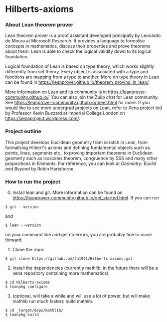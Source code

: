# Hilberts-axioms

### About Lean theorem prover

Lean theorem prover is a proof assistant developed principally by Leonardo de Moura at Microsoft Research. It provides a language to formalise concepts in mathematics, discuss their properties and prove theorems about them. Lean is able to check the logical validity down to its logical foundation.

Logical foundation of Lean is based on type theory, which works slightly differently from set theory. Every object is associated with a type and functions are mapping from a type to another. More on type theory in Lean can be found in https://leanprover.github.io/theorem_proving_in_lean/.

More information on Lean and its community is in https://leanprover-community.github.io/. You can also join the Zulip chat for Lean community. See https://leanprover-community.github.io/meet.html for more. If you would like to see more undergrad projects on Lean, refer to Xena project led by Professor Kevin Buzzard at Imperial College London on https://xenaproject.wordpress.com/.

### Project outline

This project develops Euclidean geometry from scratch in Lean, from formalising Hilbert's axioms and defining fundamental objects such as points, lines, segments etc., to proving important theorems in Euclidean geometry such as isosceles theorem, congruence by SSS and many other propositions in *Elements*. For reference, you can look at *Geometry: Euclid and Beyond* by Robin Hartshorne.

### How to run the project

0) Install lean and git. More information can be found on https://leanprover-community.github.io/get_started.html. If you can run

`$ git --version`

and 

`$ lean --version`

on your command line and get no errors, you are probably fine to move forward.

1) Clone the repo:

`$ git clone https://github.com/Ja1941/Hilberts-axioms.git`

2) Install the dependencies (currently mathlib; in the future there will be a xena repository containing more mathematics):

```
$ cd Hilberts-axioms
$ leanpkg configure
```

3) (optional, will take a while and will use a lot of power, but will make mathlib run *much* faster): build mathlib.

```
$ cd _target/deps/mathlib/
$ leanpkg build
```

